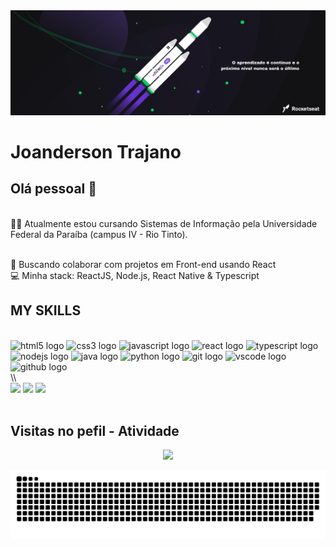 <img width="auto" src="banner.png">

# Joanderson Trajano

## Olá pessoal 👋

<br>👨‍🎓 Atualmente estou cursando Sistemas de Informação pela Universidade Federal da Paraíba (campus IV - Rio Tinto).

<br/> 💜   Buscando colaborar com projetos em Front-end usando React
<br>💻   Minha stack: ReactJS, Node.js, React Native & Typescript

## MY SKILLS

<br>

<div>

<img src="https://cdn.jsdelivr.net/gh/devicons/devicon/icons/html5/html5-original.svg" height="30" width="42" alt="html5 logo"  />
<img src="https://cdn.jsdelivr.net/gh/devicons/devicon/icons/css3/css3-original.svg" height="30" width="42" alt="css3 logo"  />
<img src="https://cdn.jsdelivr.net/gh/devicons/devicon/icons/javascript/javascript-original.svg" height="30" width="42" alt="javascript logo"  />
<img src="https://cdn.jsdelivr.net/gh/devicons/devicon/icons/react/react-original.svg" height="30" width="42" alt="react logo"  />
<img src="https://cdn.jsdelivr.net/gh/devicons/devicon/icons/typescript/typescript-plain.svg" height="30" width="42" alt="typescript logo"  /> 
<img src="https://cdn.jsdelivr.net/gh/devicons/devicon/icons/nodejs/nodejs-original.svg" height="30" width="42" alt="nodejs logo"  />
<img src="https://cdn.jsdelivr.net/gh/devicons/devicon/icons/java/java-original-wordmark.svg" height="30" width="42" alt="java logo"  />
<img src="https://cdn.jsdelivr.net/gh/devicons/devicon/icons/python/python-original.svg" height="30" width="42" alt="python logo"  />
<img src="https://cdn.jsdelivr.net/gh/devicons/devicon/icons/git/git-original.svg" height="30" width="42" alt="git logo"  />
<img src="https://cdn.jsdelivr.net/gh/devicons/devicon/icons/vscode/vscode-original.svg" height="30" width="42" alt="vscode logo"  />
<img src="https://cdn.jsdelivr.net/gh/devicons/devicon/icons/github/github-original.svg" height="30" width="42" alt="github logo"  />

</div>
\\
<br>

<div>
 <a href="https://www.instagram.com/joandersonfps"><img src="https://img.shields.io/badge/Instagram-E4405F?style=for-the-badge&logo=instagram&logoColor=white" /></a>
 <a href="mailto:dev.trajano@gmail.com"><img src="https://img.shields.io/badge/Gmail-D14836?style=for-the-badge&logo=gmail&logoColor=white" /></a>
 <a href="https://www.linkedin.com/in/joanderson-trajano-de-araujo-046599212/"><img src="https://img.shields.io/badge/LinkedIn-0077B5?style=for-the-badge&logo=linkedin&logoColor=white" /></a>
</div>

<br>

## Visitas no pefil - Atividade

<!-- visitors count  -->

<p align="center" >   
  <img src="https://profile-counter.glitch.me/dev-joanderson/count.svg" />  
</p>

![github contribution grid snake animation](https://raw.githubusercontent.com/dev-joanderson/dev-joanderson/output/github-contribution-grid-snake.svg)
